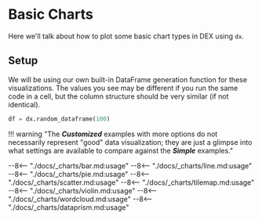 # Basic Charts

Here we'll talk about how to plot some basic chart types in DEX using `dx`.

<!-- --8<-- [start:setup] -->
## Setup
We will be using our own built-in DataFrame generation function for these visualizations.
The values you see may be different if you run the same code in a cell, but the column structure should be very similar (if not identical).
```python
df = dx.random_dataframe(100)
```

!!! warning "The _**Customized**_ examples with more options do not necessarily represent "good" data visualization; they are just a glimpse into what settings are available to compare against the _**Simple**_ examples."    
<!-- --8<-- [end:setup] -->

--8<-- "./docs/_charts/bar.md:usage"
--8<-- "./docs/_charts/line.md:usage"
--8<-- "./docs/_charts/pie.md:usage"
--8<-- "./docs/_charts/scatter.md:usage"
--8<-- "./docs/_charts/tilemap.md:usage"
--8<-- "./docs/_charts/violin.md:usage"
--8<-- "./docs/_charts/wordcloud.md:usage"
--8<-- "./docs/_charts/dataprism.md:usage"
